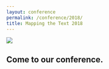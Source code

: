 ```yaml
---
layout: conference
permalink: /conference/2018/
title: Mapping the Text 2018
---
```


<img src="https://i.imgur.com/mf1wThn.png" class="img-fluid">

## Come to our conference.
